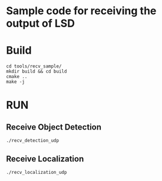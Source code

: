 # Sample code for receiving the output of LSD

# Build
```shell
cd tools/recv_sample/
mkdir build && cd build
cmake ..
make -j
```

# RUN
## Receive Object Detection
```shell
./recv_detection_udp
```

## Receive Localization
```shell
./recv_localization_udp
```